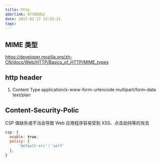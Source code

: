 ```yaml
---
title: http
abbrlink: 97780db2
date: 2017-02-17 13:25:21
tags:
---
```


## MIME 类型
https://developer.mozilla.org/zh-CN/docs/Web/HTTP/Basics_of_HTTP/MIME_types

## http header
1. Content Type
  application/x-www-form-urlencode
  multipart/form-data
  text/plan

## Content-Security-Polic
CSP 值缺失或不当会导致 Web 应用程序容易受到 XSS、点击劫持等的攻击
```js
csp: {
  enable: true,
  policy: {
      'default-src'：'self'
  },
}
```